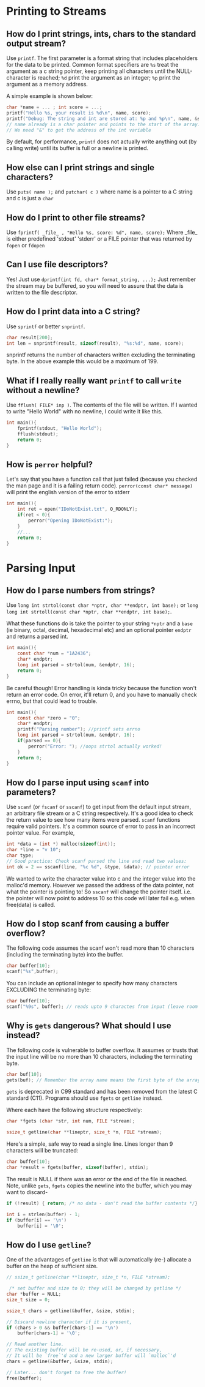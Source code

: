 # Printing to Streams

## How do I print strings, ints, chars to the standard output stream? 
Use `printf`. The first parameter is a format string that includes placeholders for the data to be printed. Common format specifiers are `%s` treat the argument as a c string pointer, keep printing all characters until the NULL-character is reached; `%d` print the argument as an integer; `%p` print the argument as a memory address. 

A simple example is shown below:
```C
char *name = ... ; int score = ...;
printf("Hello %s, your result is %d\n", name, score);
printf("Debug: The string and int are stored at: %p and %p\n", name, &score );
// name already is a char pointer and points to the start of the array. 
// We need "&" to get the address of the int variable
```

By default, for performance, `printf` does not actually write anything out (by calling write) until its buffer is full or a newline is printed. 

## How else can I print strings and single characters?
Use `puts( name );` and `putchar( c )`  where name is a pointer to a C string and c is just a `char`

## How do I print to other file streams?
Use `fprintf( _file_ , "Hello %s, score: %d", name, score);`
Where \_file\_ is either predefined 'stdout' 'stderr' or a FILE pointer that was returned by `fopen` or `fdopen`

## Can I use file descriptors?
Yes! Just use `dprintf(int fd, char* format_string, ...);` Just remember the stream may be buffered, so you will need to assure that the data is written to the file descriptor.

## How do I print data into a C string?
Use `sprintf` or better `snprintf`.
```C
char result[200];
int len = snprintf(result, sizeof(result), "%s:%d", name, score);
```
snprintf returns the number of characters written excluding the terminating byte. In the above example this would be a maximum of 199.

## What if I really really want `printf` to call `write` without a newline?

Use `fflush( FILE* inp )`. The contents of the file will be written. If I wanted to write "Hello World" with no newline, I could write it like this.

```C
int main(){
    fprintf(stdout, "Hello World");
    fflush(stdout);
    return 0;
}
```

## How is `perror` helpful?
Let's say that you have a function call that just failed (because you checked the man page and it is a failing return code). `perror(const char* message)` will print the english version of the error to stderr
```C
int main(){
    int ret = open("IDoNotExist.txt", O_RDONLY);
    if(ret < 0){
        perror("Opening IDoNotExist:");
    }
    //...
    return 0;
}
```

# Parsing Input

## How do I parse numbers from strings?

Use `long int strtol(const char *nptr, char **endptr, int base);` or `long long int strtoll(const char *nptr, char **endptr, int base);`.

What these functions do is take the pointer to your string `*nptr` and a `base` (ie binary, octal, decimal, hexadecimal etc) and an optional pointer `endptr` and returns a parsed int.

```C
int main(){
    const char *num = "1A2436";
    char* endptr;
    long int parsed = strtol(num, &endptr, 16);
    return 0;
}
```

Be careful though! Error handling is kinda tricky because the function won't return an error code. On error, it'll return 0, and you have to manually check errno, but that could lead to trouble.

```C
int main(){
    const char *zero = "0";
    char* endptr;
    printf("Parsing number"); //printf sets errno
    long int parsed = strtol(num, &endptr, 16);
    if(parsed == 0){
        perror("Error: "); //oops strtol actually worked!
    }
    return 0;
}
```

## How do I parse input using `scanf` into parameters?
Use `scanf` (or `fscanf` or `sscanf`) to get input from the default input stream, an arbitrary file stream or a C string respectively.
It's a good idea to check the return value to see how many items were parsed.
`scanf` functions require valid pointers. It's a common source of error to pass in an incorrect pointer value. For example,
```C
int *data = (int *) malloc(sizeof(int));
char *line = "v 10";
char type;
// Good practice: Check scanf parsed the line and read two values:
int ok = 2 == sscanf(line, "%c %d", &type, &data); // pointer error
```
We wanted to write the character value into c and the integer value into the malloc'd memory.
However we passed the address of the data pointer, not what the pointer is pointing to! So `sscanf` will change the pointer itself. i.e. the pointer will now point to address 10 so this code will later fail e.g. when free(data) is called.
 
## How do I stop scanf from causing a buffer overflow?
The following code assumes the scanf won't read more than 10 characters (including the terminating byte) into the buffer.
```C
char buffer[10];
scanf("%s",buffer);
```
You can include an optional integer to specify how many characters EXCLUDING the terminating byte:
```C
char buffer[10];
scanf("%9s", buffer); // reads upto 9 charactes from input (leave room for the 10th byte to be the terminating byte)
```

## Why is `gets` dangerous? What should I use instead?
The following code is vulnerable to buffer overflow. It assumes or trusts that the input line will be no more than 10 characters, including the terminating byte.
```C
char buf[10];
gets(buf); // Remember the array name means the first byte of the array
``` 
`gets` is deprecated in C99 standard and has been removed from the latest C standard (C11). Programs should use `fgets` or `getline` instead. 

Where each have the following structure respectively:
```C 
char *fgets (char *str, int num, FILE *stream); 

ssize_t getline(char **lineptr, size_t *n, FILE *stream);
```

Here's a simple, safe way to read a single line. Lines longer than 9 characters will be truncated:
```C
char buffer[10];
char *result = fgets(buffer, sizeof(buffer), stdin);
```
The result is NULL if there was an error or the end of the file is reached.
Note, unlike `gets`,  `fgets` copies the newline into the buffer, which you may want to discard-
```C
if (!result) { return; /* no data - don't read the buffer contents */}

int i = strlen(buffer) - 1;
if (buffer[i] == '\n') 
    buffer[i] = '\0';
```

## How do I use `getline`?
One of the advantages of `getline` is that will automatically (re-) allocate a buffer on the heap of sufficient size.

```C
// ssize_t getline(char **lineptr, size_t *n, FILE *stream);

 /* set buffer and size to 0; they will be changed by getline */
char *buffer = NULL;
size_t size = 0;

ssize_t chars = getline(&buffer, &size, stdin);

// Discard newline character if it is present,
if (chars > 0 && buffer[chars-1] == '\n') 
    buffer[chars-1] = '\0';

// Read another line.
// The existing buffer will be re-used, or, if necessary,
// It will be `free`'d and a new larger buffer will `malloc`'d
chars = getline(&buffer, &size, stdin);

// Later... don't forget to free the buffer!
free(buffer);
```